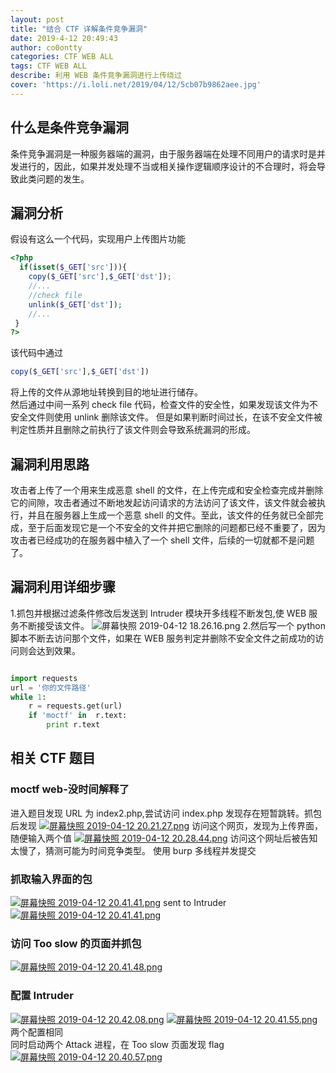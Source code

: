 ```yaml
---
layout: post
title: "结合 CTF 详解条件竞争漏洞"
date: 2019-4-12 20:49:43
author: co0ontty
categories: CTF WEB ALL
tags: CTF WEB ALL 
describe: 利用 WEB 条件竞争漏洞进行上传绕过 
cover: 'https://i.loli.net/2019/04/12/5cb07b9862aee.jpg'
---
```

## 什么是条件竞争漏洞 
条件竞争漏洞是一种服务器端的漏洞，由于服务器端在处理不同用户的请求时是并发进行的，因此，如果并发处理不当或相关操作逻辑顺序设计的不合理时，将会导致此类问题的发生。  
## 漏洞分析
假设有这么一个代码，实现用户上传图片功能
```php
<?php
  if(isset($_GET['src'])){
    copy($_GET['src'],$_GET['dst']);
    //...
    //check file
    unlink($_GET['dst']);
    //...
 }
?>
```
该代码中通过  
```php
copy($_GET['src'],$_GET['dst'])
```
将上传的文件从源地址转换到目的地址进行储存。  
然后通过中间一系列 check file 代码，检查文件的安全性，如果发现该文件为不安全文件则使用 unlink 删除该文件。
但是如果判断时间过长，在该不安全文件被判定性质并且删除之前执行了该文件则会导致系统漏洞的形成。  
## 漏洞利用思路 
攻击者上传了一个用来生成恶意 shell 的文件，在上传完成和安全检查完成并删除它的间隙，攻击者通过不断地发起访问请求的方法访问了该文件，该文件就会被执行，并且在服务器上生成一个恶意 shell 的文件。至此，该文件的任务就已全部完成，至于后面发现它是一个不安全的文件并把它删除的问题都已经不重要了，因为攻击者已经成功的在服务器中植入了一个 shell 文件，后续的一切就都不是问题了。
## 漏洞利用详细步骤
1.抓包并根据过滤条件修改后发送到 Intruder 模块开多线程不断发包,使 WEB 服务不断接受该文件。
![屏幕快照 2019-04-12 18.26.16.png](https://img-blog.csdn.net/201803102006224?watermark/2/text/aHR0cDovL2Jsb2cuY3Nkbi5uZXQvdTAxMTM3Nzk5Ng==/font/5a6L5L2T/fontsize/400/fill/I0JBQkFCMA==/dissolve/70)
2.然后写一个 python 脚本不断去访问那个文件，如果在 WEB 服务判定并删除不安全文件之前成功的访问则会达到效果。
```py

import requests
url = '你的文件路径'
while 1:
    r = requests.get(url)
    if 'moctf' in  r.text:
        print r.text


```
## 相关 CTF 题目  
### moctf web-没时间解释了  

进入题目发现 URL 为 index2.php,尝试访问 index.php 发现存在短暂跳转。抓包后发现
[![屏幕快照 2019-04-12 20.21.27.png](https://i.loli.net/2019/04/12/5cb082e3c7046.png)](https://i.loli.net/2019/04/12/5cb082e3c7046.png)
访问这个网页，发现为上传界面，随便输入两个值
[![屏幕快照 2019-04-12 20.28.44.png](https://i.loli.net/2019/04/12/5cb0849537251.png)](https://i.loli.net/2019/04/12/5cb0849537251.png)
访问这个网址后被告知太慢了，猜测可能为时间竞争类型。
使用 burp 多线程并发提交
### 抓取输入界面的包
[![屏幕快照 2019-04-12 20.41.41.png](https://i.loli.net/2019/04/12/5cb08929ce64a.png)](https://i.loli.net/2019/04/12/5cb08929ce64a.png)
sent to Intruder 
[![屏幕快照 2019-04-12 20.41.41.png](https://i.loli.net/2019/04/12/5cb089af69160.png)](https://i.loli.net/2019/04/12/5cb089af69160.png)
### 访问 Too slow 的页面并抓包
[![屏幕快照 2019-04-12 20.41.48.png](https://i.loli.net/2019/04/12/5cb08a119212e.png)](https://i.loli.net/2019/04/12/5cb08a119212e.png)
### 配置 Intruder
[![屏幕快照 2019-04-12 20.42.08.png](https://i.loli.net/2019/04/12/5cb08a7b2801b.png)](https://i.loli.net/2019/04/12/5cb08a7b2801b.png)
[![屏幕快照 2019-04-12 20.41.55.png](https://i.loli.net/2019/04/12/5cb08a7b2cdd8.png)](https://i.loli.net/2019/04/12/5cb08a7b2cdd8.png)
两个配置相同  
同时启动两个 Attack 进程，在 Too slow 页面发现 flag    
[![屏幕快照 2019-04-12 20.40.57.png](https://i.loli.net/2019/04/12/5cb08a35088ab.png)](https://i.loli.net/2019/04/12/5cb08a35088ab.png)